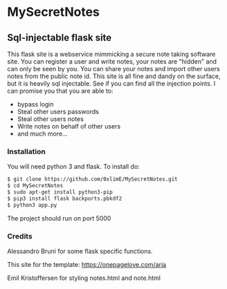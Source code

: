# MySecretNotes
## Sql-injectable flask site
This flask site is a webservice mimmicking a secure note taking software site. You can register a user and write 
notes, your notes are "hidden" and can only be seen by you. You can share your notes and import other users notes 
from the public note id. This site is all fine and dandy on the surface, but it is heavily sql injectable. See 
if you can find all the injection points. I can promise you that you are able to: 
* bypass login 
* Steal other users passwords 
* Steal other users notes 
* Write notes on behalf of other users 
* and much more...
### Installation
You will need python 3 and flask. To install do: 
```sh 
$ git clone https://github.com/0xlimE/MySecretNotes.git 
$ cd MySecretNotes 
$ sudo apt-get install python3-pip 
$ pip3 install flask backports.pbkdf2
$ python3 app.py 
``` 

The project should run on port 5000 
### Credits
Alessandro Bruni for some flask specific functions.

This site for the template: https://onepagelove.com/aria

Emil Kristoffersen for styling notes.html and note.html
